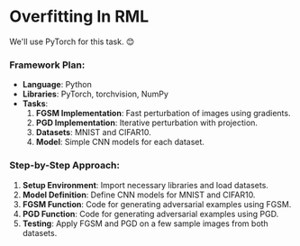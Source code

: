 # Overfitting In RML

We'll use PyTorch for this task. 😊

### Framework Plan:
- **Language**: Python
- **Libraries**: PyTorch, torchvision, NumPy
- **Tasks**:
  1. **FGSM Implementation**: Fast perturbation of images using gradients.
  2. **PGD Implementation**: Iterative perturbation with projection.
  3. **Datasets**: MNIST and CIFAR10.
  4. **Model**: Simple CNN models for each dataset.

### Step-by-Step Approach:
1. **Setup Environment**: Import necessary libraries and load datasets.
2. **Model Definition**: Define CNN models for MNIST and CIFAR10.
3. **FGSM Function**: Code for generating adversarial examples using FGSM.
4. **PGD Function**: Code for generating adversarial examples using PGD.
5. **Testing**: Apply FGSM and PGD on a few sample images from both datasets.
